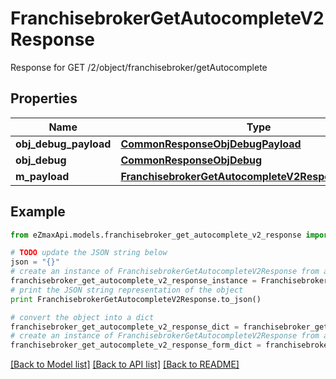 # FranchisebrokerGetAutocompleteV2Response

Response for GET /2/object/franchisebroker/getAutocomplete

## Properties
Name | Type | Description | Notes
------------ | ------------- | ------------- | -------------
**obj_debug_payload** | [**CommonResponseObjDebugPayload**](CommonResponseObjDebugPayload.md) |  | 
**obj_debug** | [**CommonResponseObjDebug**](CommonResponseObjDebug.md) |  | [optional] 
**m_payload** | [**FranchisebrokerGetAutocompleteV2ResponseMPayload**](FranchisebrokerGetAutocompleteV2ResponseMPayload.md) |  | 

## Example

```python
from eZmaxApi.models.franchisebroker_get_autocomplete_v2_response import FranchisebrokerGetAutocompleteV2Response

# TODO update the JSON string below
json = "{}"
# create an instance of FranchisebrokerGetAutocompleteV2Response from a JSON string
franchisebroker_get_autocomplete_v2_response_instance = FranchisebrokerGetAutocompleteV2Response.from_json(json)
# print the JSON string representation of the object
print FranchisebrokerGetAutocompleteV2Response.to_json()

# convert the object into a dict
franchisebroker_get_autocomplete_v2_response_dict = franchisebroker_get_autocomplete_v2_response_instance.to_dict()
# create an instance of FranchisebrokerGetAutocompleteV2Response from a dict
franchisebroker_get_autocomplete_v2_response_form_dict = franchisebroker_get_autocomplete_v2_response.from_dict(franchisebroker_get_autocomplete_v2_response_dict)
```
[[Back to Model list]](../README.md#documentation-for-models) [[Back to API list]](../README.md#documentation-for-api-endpoints) [[Back to README]](../README.md)



